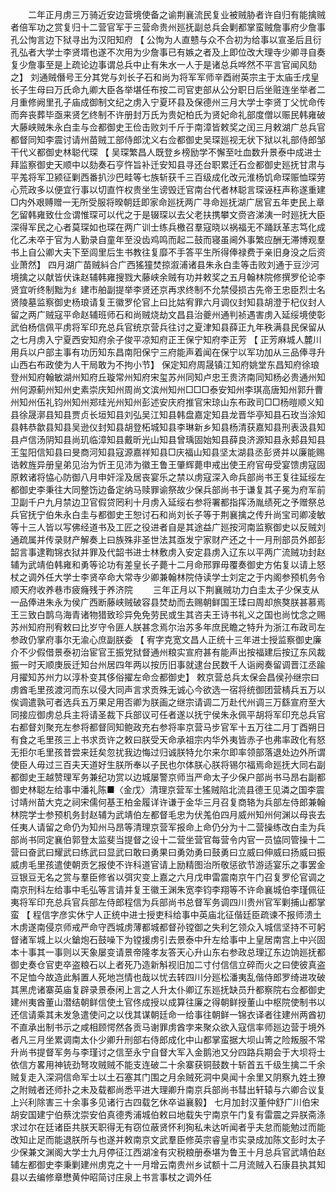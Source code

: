 <!-- { "loadSidebar": true } -->
　　二年正月虏三万骑近安边营境使备之谕荆襄流民复业被贼胁者许自归有能擒贼者倍军功之赏复归十二营官军于三营命贵州廵抚副总兵会剿都掌蛮贼詹事府少詹事孔公恂言边下狱寻出为汉阳知府 【 公恂为人直戆与众不合初为给事以宣圣后且衍孔弘者大学士李贤壻也遂不次用为少詹事已有嫉之者及上即位改大理寺少卿寻自奏复少詹事至是上疏论边事谓总兵中止有朱水一人于是诸总兵哗然不平言官闻风劾之】 刘通贼僭号王分其党与刘长子石和尚为将军军师辛酉祔英宗主于太庙壬戌皇长子生母曰万氏命九卿大臣各举堪任布按二司官吏部从公分职日后坐赃连坐举者二月重修阙里孔子庙成御制文纪之虏入宁夏环县及保德州三月大学士李贤丁父忧命传而奔丧葬毕亟来贤乞终制不许册封万氏为贵妃柏氏为贤妃命礼部度僧以赈民韩雍破大藤峡贼朱永白圭与佥都御史王俭击败刘千斤于南漳皆敕奖之闰三月敕湖广总兵官都督同知李震讨请州苗贼工部侍郎沈义右佥都御史吴琛廵视无状下狱以礼部侍郎邹干代义都御史林聪代琛 【 吴琛繁昌人既登乡榜励学不懈至吐血数升景泰中成进士拜监察御史天顺中以劾奏石亨忤旨补迁安知县寻还台职累迁石佥都御史廵抚甘肃与平羗将军卫颍征剿西番扒沙巴畦等七族斩获千三百级成化改元淮杨饥命琛赈恤琛劳心荒政多以便宜行事以切直忤权贵坐生谤毁迁官南台代者林聪言琛诬枉声称遂重建□内外艰赙赠一无所受服将暌朝廷即家命廵抚两广寻命廵抚湖广居官五年吏民上章乞留韩雍致仕佥谓惟琛可以代之于是辍琛以去父老扶携攀文赍咨涕洟一时廵抚大臣深得军民之心者莫琛如也琛在两广训士练兵檄召羣寇晓以祸福无不踊跃革志笃化成化乙未卒于官为人勤录自童年至没齿鸡鸣而起二鼓而寝虽阃外事繁应酬无滞博观羣书上自公卿大夫下至闾里后生书教往复靡不手答平生所得俸禄费于亲旧身没之后资业萧然】 四月湖广苗贼紏合广西猺獞焚掠溆浦诸县朱永白圭等击败刘通于豆沙河境擒之以献皆伏诛赵辅韩雍搜戮大藤峡余贼有功并敕奖之五月翰林院修撰罗伦论李贤宜听终制黜为纟建市舶副提举李贤还京再求终制不允禁侵损古先帝王忠臣烈士名贤陵墓监察御史杨琅请复王徽罗伦官上曰比姑宥罪六月调仪封知县胡澄于杞仪封人留之两广贼寇平命赵辅班师石和尚贼烧劫文昌县治夔州通判祯遇害虏入延绥境使彰武伯杨信佩平虏将军印充总兵官统京营兵往讨之夏津知县薛正九年秩满县民保留从之七月虏入宁夏西安知府余子俊平凉知府正王保宁知府李正芳 【 正芳麻城人麓川用兵以户部主事有功历知东昌南阳保宁三府能声着闻在保宁以军功加从三品俸寻升山西右布政使为人干局敢为不拘小节】 保定知府周晟镇江知府姚堂东昌知府徐琅登州知府翰敏湖州知府丘璇常州知府宋玺苏州同知卢忠王贵济南同知杨必贵通州知州何源蓟州知州史素崇庆知州周尚文滨州知州□□□泰安知州李琪高唐知州郭升曹州知州伍礼钧州知州郑珪光州知州彭述安庆府推官宋琼山东布政司□□杨暟顺义知县徐晟漷县知县贾贞长垣知县刘弘吴江知县韩盘嘉定知县龙晋华亭知县石玫当涂知县韩恭歙县知县吴逊仪封知县胡登柘城知县李琳新乡知县杨清获嘉知县刑表汲县知县卢信汤阴知县尚玑临漳知县戴昕光山知县曾瑀固始知县薛良济源知县永郏县知县王玺阳信知县曰旻商河知县寇源嘉祥知县□庆福山知县坚太湖县丞彭贤并以廉能赐诰敕旌异册皇弟见治为忻王见沛为徽王鲁王肇辉薨申戒出使王府官毋受宴馈虏寇固原敕诸将恊心防御八月申奸淫及居丧宴乐之禁以虏寇深入命兵部尚书王复往延绥左都御史李秉往大同整饬边备定纳马赎罪谕祭故少保兵部尚书于谦复其子冕为府军前卫副千户九月禁边卫官假贷罔利十月虏入延绥右参将署都指挥汤胤绩死之予赠祭总兵官抚宁伯朱永白圭与都御史王恕讨石和尚刘长子等于荆襄擒之传升尚宝司卿凌敏等十三人皆以写佛经道书及工匠之役进者自是其途益广廵按河南监察御史以反贼刘通疏属并传录财产解奏上曰族殊非圣世法其亟发宁家财产还之十一月刑部员外郎彭韶言事逮鞫锦衣狱并罪及代韶书进士林敷虏入安定县虏入辽东以平两广流贼功封赵辅为武靖伯韩雍和勇等论功有差皇长子薨十二月命邢罪毋覆奏御史方佑复以请上怒杖之调外任大学士李贤卒命大常寺少卿兼翰林院侍读学士刘定之于内阁参预机务令顺天府收养巷市疲癃残于养济院 
　　三年正月以下荆襄贼功力白圭太子少保支从一品俸进朱永为侯广西断藤峡贼破容县焚劫而去赐朝鲜国王瑈曰周却旅獒朕甚慕焉王三致白鹊乌海青诸物猎致珍异免免劳民或生其咨夫王诗书礼义之国也尚忱念之赐苏州知府刑宥敕曰比岁守令匪人朕甚念焉尔治苏多年庶民瞻之特升为浙江布政司左参政仍掌府事尔无渝心庶副朕委 【 宥字克宽文昌人正统十三年进士授监察御史廉介不少假借景泰初治宦官王振党狱督通州粮实宣府甚有能声出按福建后按辽东风裁振一时天顺庚辰迁知台州居四年两以按历旧事就逮台民数千人诣阙奏留调晋江丞踰月擢知苏州力以淳朴变其侈俗擢左命佥都御史】 敕京营总兵太保会昌侯孙继宗曰虏酋毛里孩渡河而东以侵大同声言求贡殊无诚心今欲选一宿将统御团营棈兵五万以俟调遣孰可者选兵五万果足用否卿为朕画之继宗请调二万赴代州调三万繇宣府至大同接应御虏总兵主将请圣裁下兵部议可任者遂以抚宁侯朱永佩平胡将军印充总兵官右都督刘聚充左参将都督同知鲍政充右参将率京营马步官军十五万往二月丁酉朔日有食之毛里孩三上书求贡许之敕曰朕受天命承祖宗内华外夷皆赤子也弗率政化有怒无拒尔毛里孩昔尝来廷矣忽扰我边悔过归诚朕特允尔来尔即率领部落退处边外所谓使臣人毋过三百夫天道好生朕所奉以子民也尔体朕心朕将锡尔福焉命廵抚大同右副都御史王越赞理军务兼纪功赏以边城屡警京师当严命太子少保户部尚书马昂右副都御史林聪左给事中潘礼陈■〈金戊〉清理京营军士猺贼陷北流县德王见潾之国李震讨靖州苗大克之祠宋儒何基王柏金履详许谦于金华三月召复商辂为兵部左侍郎兼翰林院学士参预机务封赵辅为武靖伯左都督毛忠为伏羗伯四月威州知州何渊以母丧去任夷人请留之命仍为知州马昂等清理京营军报命上命仍分为十二营操练改白圭为兵部尚书同定襄伯郭登太监斐当提督之设十二营坐营官每营令内官一员恊同管操十二营曰奋武曰耀武曰练武曰显武曰敢曰勇果曰勇効勇曰鼓勇曰立威曰伸威曰扬威曰振威虏毛里孩遣使朝贡乞报使不许科道官请上励精图治所敬惩欲节游适宴乐之事罢金豆银豆无名之赏与羣臣修省以弭灾变上嘉之六月戊申雷震南京午门召复罗伦官调之南京刑科左给事中毛弘等言请并复王徽王渊朱宽李钧李翔等不许命襄城伯李瑾佩征夷将军印充总兵官兵部左侍郎程信为兵部尚书总督军务调四川贵州官军剿捕山都掌蛮 【 程信字彦实休宁人正统中进士授吏科给事中英庙北征偕廷臣疏谏不报师溃土木虏遂南侵京师戒严命守西城虏薄都城都督孙镗御之失利乞领众入城信坚持不可躬督诸军城上以火鎗炮石鼓噪下为镗援虏引去景泰中升左给事中上皇居南宫上中兴固本十事其一事则以天象屡变请景帝隆孝友答天心升山东右参政总理辽东边饷廵抚都御史奏仓官吏卒盗粮石以上者死乃造新斛视旧加二寸付信信立碎而火之曰使彼真盗不足恤今故造此斛置人死地岂情也哉以忧去转四川分廵松潘夷乱偕侍郎罗绮进攻破其黑虎诸寨英庙复辟录景泰闲上言之人升太仆卿辽东廵抚缺员升都察院右佥都御史建州夷酋董山潜结朝鲜信使土官佟成授以成算往廉之得朝鲜授董山中枢院使制书以还信请乘其未发急遣使问之以伐其谋朝廷命一给事往朝鲜一锦衣译者往建州两酋初不直承出制书示之咸相顾愕然各贡马谢罪虏酋孛来聚众欲入寇信率师廵边营于境外者凡三月坐累调南太仆少卿升刑部右侍郎成化中山都掌蛮据大坝山箐之险叛服不常升尚书提督军务与李瑾讨之信至永宁自督大军入金鹅池又分四路兵期会于大坝将士依信方畧用神铳劲弩攻贼贼不能支连破二十余寨获铜鼓数十斩首五千级生擒二千余贼复走入深洞信命军士以土石塞其门围之月余贼死洞中臭闻十余里又阴察九姓土獠之附贼者还师扑之未及载都尚悉平进大理卿升南京兵部尚书彗出轩辕与六卿合议复上兴利除害三十余事多见诸行古四载乞休卒谥襄毅】 七月加封汉董仲舒广川伯宋胡安国建宁伯蔡沈崇安伯真德秀浦城伯敕曰地载失宁南京午门复有雷震之异朕斋涤求过尔在廷诸臣共朕天职得无有窃位蔽贤怀利狥私未达听闻者乎夫怠而能勉过而能改知止足而能退朕所与也遂并敕南京文武羣臣修英宗睿皇市实录成加陈文彭时太子少保兼文渊阁大学士九月停征江西湖凎有灾税粮册泰堪为鲁王十月总兵官武靖伯赵辅左都御史李秉剿建州虏克之十一月增云南贵州乡试额十二月流贼入石康县执其知县以去编修章懋黄仲昭简讨庄泉上书言事杖之调外任 
